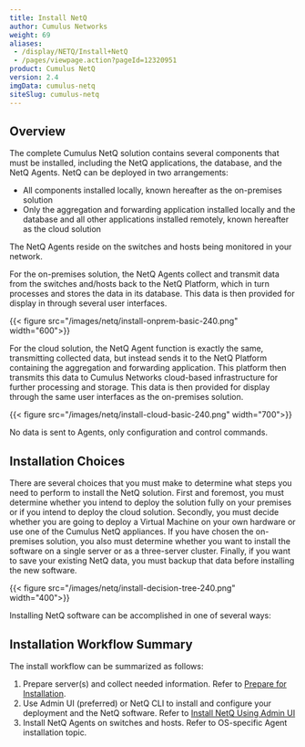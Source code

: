 ```yaml
---
title: Install NetQ
author: Cumulus Networks
weight: 69
aliases:
 - /display/NETQ/Install+NetQ
 - /pages/viewpage.action?pageId=12320951
product: Cumulus NetQ
version: 2.4
imgData: cumulus-netq
siteSlug: cumulus-netq
---
```


## Overview

The complete Cumulus NetQ solution contains several components that must be installed, including the NetQ applications, the database, and the NetQ Agents. NetQ can be deployed in two arrangements:

- All components installed locally, known hereafter as the on-premises solution
- Only the aggregation and forwarding application installed locally and the database and all other applications installed remotely, known hereafter as the cloud solution

The NetQ Agents reside on the switches and hosts being monitored in your network.

For the on-premises solution, the NetQ Agents collect and transmit data from the switches and/hosts back to the NetQ Platform, which in turn processes and stores the data in its database. This data is then provided for display in through several user interfaces.

{{< figure src="/images/netq/install-onprem-basic-240.png" width="600">}}

For the cloud solution, the NetQ Agent function is exactly the same, transmitting collected data, but instead sends it to the NetQ Platform containing the aggregation and forwarding application. This platform then transmits this data to Cumulus Networks cloud-based infrastructure for further processing and storage. This data is then provided for display through the same user interfaces as the on-premises solution.

{{< figure src="/images/netq/install-cloud-basic-240.png" width="700">}}

No data is sent to Agents, only configuration and control commands.

## Installation Choices

There are several choices that you must make to determine what steps you need to perform to install the NetQ solution. First and foremost, you must determine whether you intend to deploy the solution fully on your premises or if you intend to deploy the cloud solution. Secondly, you must decide whether you are going to deploy a Virtual Machine on your own hardware or use one of the Cumulus NetQ appliances. If you have chosen the on-premises solution, you also must determine whether you want to install the software on a single server or as a three-server cluster. Finally, if you want to save your existing NetQ data, you must backup that data before installing the new software.

{{< figure src="/images/netq/install-decision-tree-240.png" width="400">}}

Installing NetQ software can be accomplished in one of several ways:

<!-- On a single server:

- Deploy the software on your own server. Refer to [Prerequisites](../Prerequisites) for details on hardware and software requirements. (for on-premises or cloud deployments)
- Purchase and deploy the Cumulus NetQ Appliance (for on-premises deployments)
- Purchase and deploy the Cumulus NetQ Cloud Appliance (for cloud deployments)

As a three-server cluster:

- Deploy the software on your own servers. Refer to [Prerequisites](../Prerequisites) for details on hardware and software requirements. ( for on-premises or cloud deployments)
- Purchase and deploy three Cumulus NetQ Appliances (for on-premises deployments)

Cumulus recommends using the NetQ Admin UI versus using the NetQ CLI to install the NetQ software, but both options are available.

In all cases you must also load the NetQ Agent software onto the switches and hosts you want to monitor. -->

## Installation Workflow Summary

The install workflow can be summarized as follows:

1. Prepare server(s) and collect needed information. Refer to [Prepare for Installation](../Prepare-for-Install/).
2. Use Admin UI (preferred) or NetQ CLI to install and configure your deployment and the NetQ software. Refer to [Install NetQ Using Admin UI](../Install-NetQ-Using-AdminUI/)
3. Install NetQ Agents on switches and hosts. Refer to OS-specific Agent installation topic.

<!-- If you are upgrading from a prior version of NetQ, refer to [Upgrade NetQ](/cumulus-netq/Cumulus-NetQ-Deployment-Guide/Upgrade-NetQ/) instead. -->

